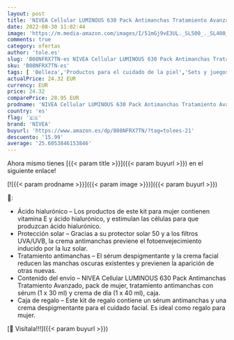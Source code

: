 ```yaml
---
layout: post
title: 'NIVEA Cellular LUMINOUS 630 Pack Antimanchas Tratamiento Avanzado  set de regalo con sérum facial  1 x 30 ml  y crema de día  1 x 40 ml  para una piel uniforme y luminosa'
date: 2022-08-30 11:02:44
image: 'https://m.media-amazon.com/images/I/51mGj9vE3UL._SL500_._SL400_.jpg'
comments: true
category: ofertas
author: 'tole.es'
slug: 'B08NFRX7TN-es NIVEA Cellular LUMINOUS 630 Pack Antimanchas Tratamiento...'
sku: 'B08NFRX7TN-es'
tags: [ 'Belleza','Productos para el cuidado de la piel','Sets y juegos para el cuidado de la piel','de','nivea','regalo','set','🇪🇸', ]
actualPrice: 24.32 EUR
currency: EUR
price: 24.32
comparePrice: 28.95 EUR
prodname: 'NIVEA Cellular LUMINOUS 630 Pack Antimanchas Tratamiento Avanzado  set de regalo con sérum facial  1 x 30 ml  y crema de día  1 x 40 ml  para una piel uniforme y luminosa'
country: 'es'
flag: '🇪🇸'
brand: 'NIVEA'
buyurl: 'https://www.amazon.es/dp/B08NFRX7TN/?tag=tolees-21'
descuento: '15.99'
average: '25.6053846153846'
---
```


Ahora mismo tienes [{{< param title >}}]({{< param buyurl >}}) en el siguiente enlace!

[![{{< param prodname >}}]({{< param image >}})]({{< param buyurl >}})

🔎:

- Ácido hialurónico – Los productos de este kit para mujer contienen vitamina E y ácido hialurónico, y estimulan las células para que produzcan ácido hialurónico.
- Protección solar – Gracias a su protector solar 50 y a los filtros UVA/UVB, la crema antimanchas previene el fotoenvejecimiento inducido por la luz solar.
- Tratamiento antimanchas – El sérum despigmentante y la crema facial reducen las manchas oscuras existentes y previenen la aparición de otras nuevas.
- Contenido del envío – NIVEA Cellular LUMINOUS 630 Pack Antimanchas Tratamiento Avanzado, pack de mujer, tratamiento antimanchas con sérum (1 x 30 ml) y crema de día (1 x 40 ml), caja.
- Caja de regalo – Este kit de regalo contiene un sérum antimanchas y una crema despigmentante para el cuidado facial. Es ideal como regalo para mujer.

[🛒 Visítala!!!]({{< param buyurl >}})
